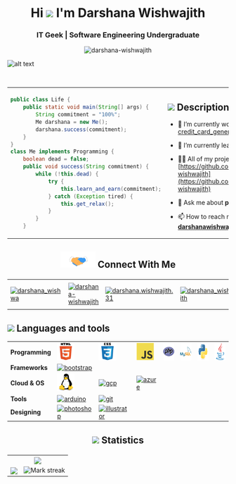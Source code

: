 <h1 align="center">Hi <img src="https://media.giphy.com/media/hvRJCLFzcasrR4ia7z/giphy.gif" width="35"> I'm Darshana Wishwajith</h1>

<h3 align="center">IT Geek | Software Engineering Undergraduate</h3>

<p align="center"> <img src="https://komarev.com/ghpvc/?username=darshana-wishwajith&label=Profile%20views&color=0e75b6&style=flat" alt="darshana-wishwajith" /> </p>

 ![alt text](https://user-images.githubusercontent.com/90236635/232446433-d5540fa2-fe28-4bb8-b929-cdb51fe61336.gif)


<br>
<table>
  <tr>
  <td>
      
  ```java
  public class Life {
      public static void main(String[] args) {  
          String commitment = "100%";
          Me darshana = new Me();
          darshana.success(commitment);
      }
  }
  class Me implements Programming {
      boolean dead = false;
      public void success(String commitment) {
          while (!this.dead) {
              try {
                  this.learn_and_earn(commitment);
              } catch (Exception tired) {
                  this.get_relax();
              }
          }
      }
  ```
  </td>
  <td>

## <img src="https://media.giphy.com/media/iY8CRBdQXODJSCERIr/giphy.gif" width="35"><b>  Description</b>
  
  
  - 🔭 I’m currently working on [credit_card_generator
](https://github.com/darshana-wishwajith/credit_card_generator)
    
  - 🌱 I’m currently learning **Java, PHP**

  - 👨‍💻 All of my projects are available at [https://github.com/darshana-wishwajith](https://github.com/darshana-wishwajith)

  - 💬 Ask me about **python**

  - 📫 How to reach me **darshanawishwajith494@gmail.com**
  </td>
  </tr>
</table>

## <p  align="center"><img src="https://github.com/0xAbdulKhalid/0xAbdulKhalid/raw/main/assets/mdImages/handshake.gif" width ="80"><b> Connect With Me</b></p>

<table align="center">
<tr>
<td>
<a href="https://twitter.com/darshana_wishwa" target="blank"><img align="center" src="https://raw.githubusercontent.com/rahuldkjain/github-profile-readme-generator/master/src/images/icons/Social/twitter.svg" alt="darshana_wishwa" height="40" width="50" /></a>
</td>
<td>
<a href="https://linkedin.com/in/darshana-wishwajith" target="blank"><img align="center" src="https://raw.githubusercontent.com/rahuldkjain/github-profile-readme-generator/master/src/images/icons/Social/linked-in-alt.svg" alt="darshana-wishwajith" height="40" width="50"/></a>
</td>
<td>
<a href="https://fb.com/darshana.wishwajith.31" target="blank"><img align="center" src="https://raw.githubusercontent.com/rahuldkjain/github-profile-readme-generator/master/src/images/icons/Social/facebook.svg" alt="darshana.wishwajith.31" height="40" width="50" /></a>
</td>
<td>
<a href="https://instagram.com/darshana_wishwajith" target="blank"><img align="center" src="https://raw.githubusercontent.com/rahuldkjain/github-profile-readme-generator/master/src/images/icons/Social/instagram.svg" alt="darshana_wishwajith" height="40" width="50" /></a>
</td>
<td>
<a href="https://www.youtube.com/c/@darshana_wishwajith" target="blank"><img align="center" src="https://raw.githubusercontent.com/rahuldkjain/github-profile-readme-generator/master/src/images/icons/Social/youtube.svg" alt="@darshana_wishwajith" height="40" width="50" /></a>
</td>
<td>

<a href="https://www.hackerrank.com/darshana494" target="blank"><img align="center" src="https://raw.githubusercontent.com/rahuldkjain/github-profile-readme-generator/master/src/images/icons/Social/hackerrank.svg" alt="darshana494" height="40" width="50" /></a>               
</td>
</tr>
</table>

  ## <img src="https://media2.giphy.com/media/QssGEmpkyEOhBCb7e1/giphy.gif?cid=ecf05e47a0n3gi1bfqntqmob8g9aid1oyj2wr3ds3mg700bl&rid=giphy.gif" width ="25"><b>  Languages and tools</b>

<table>
<tr>
<td><b>Programming</b></td>
<td>
<a href="https://www.w3.org/html/" target="_blank" rel="noreferrer"> <img src="https://raw.githubusercontent.com/devicons/devicon/master/icons/html5/html5-original-wordmark.svg" alt="html5" width="40" height="40"/> </a>
</td>
<td>
<a href="https://www.w3schools.com/css/" target="_blank" rel="noreferrer"> <img src="https://raw.githubusercontent.com/devicons/devicon/master/icons/css3/css3-original-wordmark.svg" alt="css3" width="40" height="40"/> </a> 
</td>
<td>
<a href="https://developer.mozilla.org/en-US/docs/Web/JavaScript" target="_blank" rel="noreferrer"> <img src="https://raw.githubusercontent.com/devicons/devicon/master/icons/javascript/javascript-original.svg" alt="javascript" width="40" height="40"/> </a>
</td>
<td>
<a href="https://www.php.net" target="_blank" rel="noreferrer"> <img src="https://raw.githubusercontent.com/devicons/devicon/master/icons/php/php-original.svg" alt="php" width="40" height="40"/> </a> 
</td>
<td>
<a href="https://www.mysql.com/" target="_blank" rel="noreferrer"> <img src="https://raw.githubusercontent.com/devicons/devicon/master/icons/mysql/mysql-original-wordmark.svg" alt="mysql" width="40" height="40"/> </a>
</td>
<td>
<a href="https://www.python.org" target="_blank" rel="noreferrer"> <img src="https://raw.githubusercontent.com/devicons/devicon/master/icons/python/python-original.svg" alt="python" width="40" height="40"/> </a>
</td>
<td>
<a href="https://www.java.com" target="_blank" rel="noreferrer"> <img src="https://raw.githubusercontent.com/devicons/devicon/master/icons/java/java-original.svg" alt="java" width="40" height="40"/> </a>  
</td>
</tr>
<tr>
<td><b>Frameworks</b></td>
<td>
<a href="https://getbootstrap.com" target="_blank" rel="noreferrer"> <img src="https://upload.wikimedia.org/wikipedia/commons/thumb/b/b2/Bootstrap_logo.svg/800px-Bootstrap_logo.svg.png" alt="bootstrap" width="40" height="40"/> </a>
</td>
</tr>
<tr>
<td><b>Cloud & OS</b></td>
<td>
  <a href="https://www.linux.org/" target="_blank" rel="noreferrer"> <img src="https://raw.githubusercontent.com/devicons/devicon/master/icons/linux/linux-original.svg" alt="linux" width="40" height="40"/> </a>
</td>
<td>
<a href="https://cloud.google.com" target="_blank" rel="noreferrer"> <img src="https://www.vectorlogo.zone/logos/google_cloud/google_cloud-icon.svg" alt="gcp" width="40" height="40"/> </a>
</td>
<td>
<a href="https://azure.microsoft.com/en-in/" target="_blank" rel="noreferrer"> <img src="https://www.vectorlogo.zone/logos/microsoft_azure/microsoft_azure-icon.svg" alt="azure" width="40" height="40"/> </a> 
</td>
</tr>
<tr>
<td><b>Tools</b></td>
<td>
<a href="https://www.arduino.cc/" target="_blank" rel="noreferrer"> <img src="https://cdn.worldvectorlogo.com/logos/arduino-1.svg" alt="arduino" width="40" height="40"/> </a> 
</td>
<td>
<a href="https://git-scm.com/" target="_blank" rel="noreferrer"> <img src="https://www.vectorlogo.zone/logos/git-scm/git-scm-icon.svg" alt="git" width="40" height="40"/> </a>
</td>
</tr>
<tr>
<td><b>Designing</b></td>
<td>
<a href="https://www.photoshop.com/en" target="_blank" rel="noreferrer"> <img src="https://upload.wikimedia.org/wikipedia/commons/thumb/a/af/Adobe_Photoshop_CC_icon.svg/1051px-Adobe_Photoshop_CC_icon.svg.png" alt="photoshop" width="40" height="40"/> </a> 
</td>
<td>
<a href="https://www.adobe.com/in/products/illustrator.html" target="_blank" rel="noreferrer"> <img src="https://upload.wikimedia.org/wikipedia/commons/thumb/f/fb/Adobe_Illustrator_CC_icon.svg/1051px-Adobe_Illustrator_CC_icon.svg.png" alt="illustrator" width="40" height="40"/> </a>
</td>
</tr></table>

## <p align="center"><img src="https://media.giphy.com/media/iY8CRBdQXODJSCERIr/giphy.gif" width="35"><b>  Statistics</b></p>
  
<table>
<tr>
<td colspan="2" align="center">
 <img  align="center"  src="https://github-readme-stats.vercel.app/api/top-langs/?username=darshana-wishwajith&layout=compact&hide=Tex,Hack&langs_count=6"/>
</td>
</tr>
<tr>
  <td>
    <img  align="center"  src="https://github-readme-stats.vercel.app/api?username=darshana-wishwajith&theme=dark&show_icons=true&count_private=true" />
  </td>
  <td>
    <img  title="🔥 Get streak stats for your profile at git.io/streak-stats" alt="Mark streak" src="https://github-readme-streak-stats.herokuapp.com/?user=darshana-wishwajith&theme=dark&hide_border=false" /> 

  </td>
</tr>
</table>



